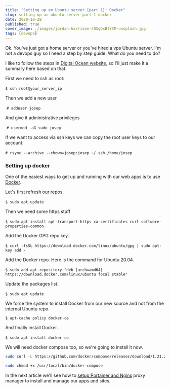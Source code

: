 ```yaml
---
title: "Setting up an Ubuntu server [part 1]: Docker"
slug: setting-up-an-ubuntu-server-part-1-docker
date: 2020-10-28
published: true
cover_image: ./images/jordan-harrison-40XgDxBfYXM-unsplash.jpg
tags: [devops]
---
```


Ok. You've just got a home server or you've hired a vps Ubuntu server. I'm not a devops guy so I need a step by step guide. What do you need to do?

I like to follow the steps in [Digital Ocean website](https://www.digitalocean.com/community/tutorials/initial-server-setup-with-ubuntu-20-04), so I'll just make it a summary here based on that.

First we need to ssh as root:

‌`$ ssh root@your_server_ip`

Then we add a new user

‌ `# adduser josep`

And give it administrative privileges

‌ `# usermod -aG sudo josep`

If we want to access via ssh keys we can copy the root user keys to our account.

‌`# rsync --archive --chown=josep:josep ~/.ssh /home/josep`

### Setting up docker

One of the easiest ways to get up and running with our web apps is to use [Docker](https://www.digitalocean.com/community/tutorials/how-to-install-and-use-docker-on-ubuntu-20-04-es).

Let's first refresh our repos.

‌`$ sudo apt update`

Then we need some https stuff

‌`$ sudo apt install apt-transport-https ca-certificates curl software-properties-common`

Add the Docker GPG repo key.

‌`$ curl -fsSL https://download.docker.com/linux/ubuntu/gpg | sudo apt-key add -`

Add the Docker repo. Here is the command for Ubuntu 20.04.

‌`$ sudo add-apt-repository "deb [arch=amd64] https://download.docker.com/linux/ubuntu focal stable"`

Update the packages list.

‌`$ sudo apt update`

We force the system to install Docker from our new source and not from the internal Ubuntu repo.

`$ apt-cache policy docker-ce`

And finally install Docker.

‌`$ sudo apt install docker-ce`

We will need docker compose too, so we're going to install it now.

```bash
sudo curl -L https://github.com/docker/compose/releases/download/1.21.2/docker-compose-`uname -s`-`uname -m` -o /usr/local/bin/docker-compose

sudo chmod +x /usr/local/bin/docker-compose
```

In the next article we'll see how to [setup Portainer and Nginx](/2020/10/setting-up-an-ubuntu-server-part-2-portainer-and-nginx) proxy manager to install and manage our apps and sites.
